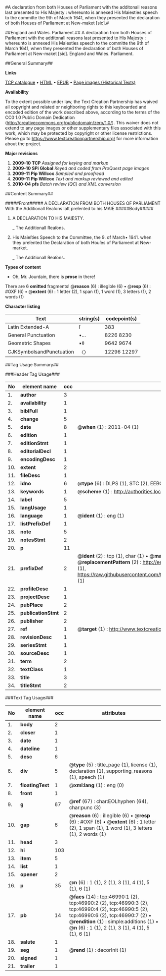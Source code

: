 #A declaration from both Houses of Parliament with the additonall reasons last presented to His Majesty : whereunto is annexed His Maiesties speech to the committe the 9th of March 1641, when they presented the declaration of both Houses of Parliament at New-maket [sic].#

##England and Wales. Parliament.##
A declaration from both Houses of Parliament with the additonall reasons last presented to His Majesty : whereunto is annexed His Maiesties speech to the committe the 9th of March 1641, when they presented the declaration of both Houses of Parliament at New-maket [sic].
England and Wales. Parliament.

##General Summary##

**Links**

[TCP catalogue](http://www.ota.ox.ac.uk/tcp/)  • 
[HTML](http://tei.it.ox.ac.uk/tcp/Texts-HTML/free/A37/A37690.html)  • 
[EPUB](http://tei.it.ox.ac.uk/tcp/Texts-EPUB/free/A37/A37690.epub) • 
[Page images (Historical Texts)](https://historicaltexts.jisc.ac.uk/eebo-11231918e)

**Availability**

To the extent possible under law, the Text Creation Partnership has waived all copyright and related or neighboring rights to this keyboarded and encoded edition of the work described above, according to the terms of the CC0 1.0 Public Domain Dedication (http://creativecommons.org/publicdomain/zero/1.0/). This waiver does not extend to any page images or other supplementary files associated with this work, which may be protected by copyright or other license restrictions. Please go to https://www.textcreationpartnership.org/ for more information about the project.

**Major revisions**

1. __2009-10__ __TCP__ *Assigned for keying and markup*
1. __2009-10__ __SPi Global__ *Keyed and coded from ProQuest page images*
1. __2009-11__ __Pip Willcox__ *Sampled and proofread*
1. __2009-11__ __Pip Willcox__ *Text and markup reviewed and edited*
1. __2010-04__ __pfs__ *Batch review (QC) and XML conversion*

##Content Summary##

#####Front#####
A DECLARATION FROM BOTH HOUSES OF PARLIAMENT With the Additionall Reaſons laſt preſented to his MAIE
#####Body#####

1. A DECLARATION TO HIS MAIESTY.

    _ The Additionall Reaſons.

1. His Maieſties Speech to the Committee, the 9. of March▪ 1641. when they preſented the Declaration of both Houſes of Parliament at New-market.

    _ The Additionall Reaſons.

**Types of content**

  * Oh, Mr. Jourdain, there is **prose** in there!

There are 6 **omitted** fragments! 
 @__reason__ (6) : illegible (6)  •  @__resp__ (6) : #OXF (6)  •  @__extent__ (6) : 1 letter (2), 1 span (1), 1 word (1), 3 letters (1), 2 words (1)

**Character listing**


|Text|string(s)|codepoint(s)|
|---|---|---|
|Latin Extended-A|ſ|383|
|General Punctuation|•…|8226 8230|
|Geometric Shapes|▪◊|9642 9674|
|CJKSymbolsandPunctuation|〈〉|12296 12297|

##Tag Usage Summary##

###Header Tag Usage###

|No|element name|occ|attributes|
|---|---|---|---|
|1.|__author__|3||
|2.|__availability__|1||
|3.|__biblFull__|1||
|4.|__change__|5||
|5.|__date__|8| @__when__ (1) : 2011-04 (1)|
|6.|__edition__|1||
|7.|__editionStmt__|1||
|8.|__editorialDecl__|1||
|9.|__encodingDesc__|1||
|10.|__extent__|2||
|11.|__fileDesc__|1||
|12.|__idno__|6| @__type__ (6) : DLPS (1), STC (2), EEBO-CITATION (1), OCLC (1), VID (1)|
|13.|__keywords__|1| @__scheme__ (1) : http://authorities.loc.gov/ (1)|
|14.|__label__|5||
|15.|__langUsage__|1||
|16.|__language__|1| @__ident__ (1) : eng (1)|
|17.|__listPrefixDef__|1||
|18.|__note__|5||
|19.|__notesStmt__|2||
|20.|__p__|11||
|21.|__prefixDef__|2| @__ident__ (2) : tcp (1), char (1)  •  @__matchPattern__ (2) : ([0-9\-]+):([0-9IVX]+) (1), (.+) (1)  •  @__replacementPattern__ (2) : http://eebo.chadwyck.com/downloadtiff?vid=$1&page=$2 (1), https://raw.githubusercontent.com/textcreationpartnership/Texts/master/tcpchars.xml#$1 (1)|
|22.|__profileDesc__|1||
|23.|__projectDesc__|1||
|24.|__pubPlace__|2||
|25.|__publicationStmt__|2||
|26.|__publisher__|2||
|27.|__ref__|1| @__target__ (1) : http://www.textcreationpartnership.org/docs/. (1)|
|28.|__revisionDesc__|1||
|29.|__seriesStmt__|1||
|30.|__sourceDesc__|1||
|31.|__term__|2||
|32.|__textClass__|1||
|33.|__title__|3||
|34.|__titleStmt__|2||


###Text Tag Usage###

|No|element name|occ|attributes|
|---|---|---|---|
|1.|__body__|2||
|2.|__closer__|1||
|3.|__date__|1||
|4.|__dateline__|1||
|5.|__desc__|6||
|6.|__div__|5| @__type__ (5) : title_page (1), license (1), declaration (1), supporting_reasons (1), speech (1)|
|7.|__floatingText__|1| @__xml:lang__ (1) : eng (0)|
|8.|__front__|1||
|9.|__g__|67| @__ref__ (67) : char:EOLhyphen (64), char:punc (3)|
|10.|__gap__|6| @__reason__ (6) : illegible (6)  •  @__resp__ (6) : #OXF (6)  •  @__extent__ (6) : 1 letter (2), 1 span (1), 1 word (1), 3 letters (1), 2 words (1)|
|11.|__head__|3||
|12.|__hi__|103||
|13.|__item__|5||
|14.|__list__|1||
|15.|__opener__|2||
|16.|__p__|35| @__n__ (6) : 1 (1), 2 (1), 3 (1), 4 (1), 5 (1), 6 (1)|
|17.|__pb__|14| @__facs__ (14) : tcp:46990:1 (2), tcp:46990:2 (2), tcp:46990:3 (2), tcp:46990:4 (2), tcp:46990:5 (2), tcp:46990:6 (2), tcp:46990:7 (2)  •  @__rendition__ (1) : simple:additions (1)  •  @__n__ (6) : 1 (1), 2 (1), 3 (1), 4 (1), 5 (1), 6 (1)|
|18.|__salute__|1||
|19.|__seg__|1| @__rend__ (1) : decorInit (1)|
|20.|__signed__|1||
|21.|__trailer__|1||
